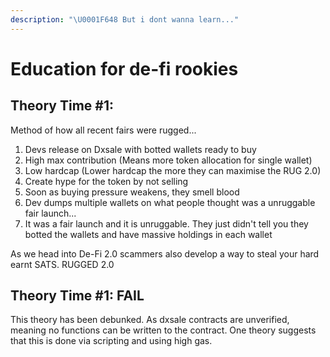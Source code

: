 ```yaml
---
description: "\U0001F648 But i dont wanna learn..."
---
```


# Education for de-fi rookies

## Theory Time \#1:

Method of how all recent fairs were rugged...

1. Devs release on Dxsale with botted wallets ready to buy
2. High max contribution \(Means more token allocation for single wallet\)
3. Low hardcap \(Lower hardcap the more they can maximise the RUG 2.0\)
4. Create hype for the token by not selling
5. Soon as buying pressure weakens, they smell blood
6.  Dev dumps multiple wallets on what people thought was a unruggable fair launch...
7. It was a fair launch and it is unruggable. They just didn't tell you they botted the wallets and have massive holdings in each wallet

As we head into De-Fi 2.0 scammers also develop a way to steal your hard earnt SATS. RUGGED 2.0

## Theory Time \#1: FAIL

This theory has been debunked. As dxsale contracts are unverified, meaning no functions can be written to the contract. One theory suggests that this is done via scripting and using high gas.

